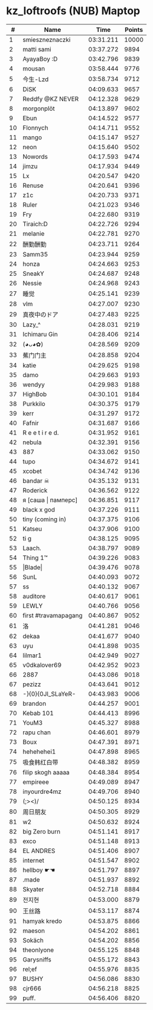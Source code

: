 # kz_loftroofs (NUB) Maptop

|  # | Name | Time | Points |
|-------------- | -------------- | -------------- | -------------- | 
| 1 | smieszneznaczki | 03:31.211 | 10000 | 
| 2 | matti sami | 03:37.272 | 9894 | 
| 3 | AyayaBoy :D | 03:42.796 | 9839 | 
| 4 | mousan | 03:58.444 | 9776 | 
| 5 | 今生-Lzd | 03:58.734 | 9712 | 
| 6 | DiSK | 04:09.633 | 9657 | 
| 7 | Reddfy @KZ NEVER | 04:12.328 | 9629 | 
| 8 | morgonplöt | 04:13.897 | 9602 | 
| 9 | Ebun | 04:14.522 | 9577 | 
| 10 | Flonnych | 04:14.711 | 9552 | 
| 11 | mango | 04:15.147 | 9527 | 
| 12 | neon | 04:15.640 | 9502 | 
| 13 | Nowords | 04:17.593 | 9474 | 
| 14 | jimzu | 04:17.934 | 9449 | 
| 15 | Lx | 04:20.547 | 9420 | 
| 16 | Renuse | 04:20.641 | 9396 | 
| 17 | z1c | 04:20.733 | 9371 | 
| 18 | Ruler | 04:21.023 | 9346 | 
| 19 | Fry | 04:22.680 | 9319 | 
| 20 | Tiraich:D | 04:22.726 | 9294 | 
| 21 | melanie | 04:22.781 | 9270 | 
| 22 | 酬勤酬勤 | 04:23.711 | 9264 | 
| 23 | Samm35 | 04:23.944 | 9259 | 
| 24 | honza | 04:24.663 | 9253 | 
| 25 | SneakY | 04:24.687 | 9248 | 
| 26 | Nessie | 04:24.968 | 9243 | 
| 27 | 睡觉 | 04:25.141 | 9239 | 
| 28 | vlm | 04:27.007 | 9230 | 
| 29 | 真夜中のドア | 04:27.483 | 9225 | 
| 30 | Lazy_^ | 04:28.031 | 9219 | 
| 31 | Ichimaru Gin | 04:28.406 | 9214 | 
| 32 | (◕ᴗ◕✿) | 04:28.569 | 9209 | 
| 33 | 蕉门门主 | 04:28.858 | 9204 | 
| 34 | katie | 04:29.625 | 9198 | 
| 35 | damo | 04:29.663 | 9193 | 
| 36 | wendyy | 04:29.983 | 9188 | 
| 37 | HighBob | 04:30.101 | 9184 | 
| 38 | Purkkilo | 04:30.375 | 9179 | 
| 39 | kerr | 04:31.297 | 9172 | 
| 40 | Fafnir | 04:31.687 | 9166 | 
| 41 | R e e t i r e d. | 04:31.952 | 9161 | 
| 42 | nebula | 04:32.391 | 9156 | 
| 43 | 887 | 04:33.062 | 9150 | 
| 44 | tupo | 04:34.672 | 9141 | 
| 45 | xcobet | 04:34.742 | 9136 | 
| 46 | bandar ☠ | 04:35.132 | 9131 | 
| 47 | Roderick | 04:36.562 | 9122 | 
| 48 | я [саша \| памперс] | 04:36.851 | 9117 | 
| 49 | black x god | 04:37.226 | 9111 | 
| 50 | tiny (coming in) | 04:37.375 | 9106 | 
| 51 | Katseu | 04:37.906 | 9100 | 
| 52 | ti g | 04:38.125 | 9095 | 
| 53 | Laach. | 04:38.797 | 9089 | 
| 54 | Thing 1™ | 04:39.226 | 9083 | 
| 55 | \|Blade\| | 04:39.476 | 9078 | 
| 56 | SunL | 04:40.093 | 9072 | 
| 57 | ss | 04:40.132 | 9067 | 
| 58 | auditore | 04:40.617 | 9061 | 
| 59 | LEWLY | 04:40.766 | 9056 | 
| 60 | first #travamapagang | 04:40.867 | 9052 | 
| 61 | 洛 | 04:41.281 | 9046 | 
| 62 | dekaa | 04:41.677 | 9040 | 
| 63 | uyu | 04:41.898 | 9035 | 
| 64 | lilmar1 | 04:42.949 | 9027 | 
| 65 | v0dkalover69 | 04:42.952 | 9023 | 
| 66 | 2887 | 04:43.086 | 9018 | 
| 67 | pezizz | 04:43.641 | 9012 | 
| 68 | -}{0}{0JI_SLaYeR- | 04:43.983 | 9006 | 
| 69 | brandon | 04:44.257 | 9001 | 
| 70 | Kebab 101 | 04:44.413 | 8996 | 
| 71 | YouM3 <CS2 Enjoyer> | 04:45.327 | 8988 | 
| 72 | rapu chan | 04:46.601 | 8979 | 
| 73 | Boux | 04:47.391 | 8971 | 
| 74 | hehehehei1 | 04:47.898 | 8965 | 
| 75 | 吸食韩红白带 | 04:48.382 | 8959 | 
| 76 | filip skogh aaaaa | 04:48.384 | 8954 | 
| 77 | empireee | 04:49.089 | 8947 | 
| 78 | inyourdre4mz | 04:49.706 | 8940 | 
| 79 | (;><)/ | 04:50.125 | 8934 | 
| 80 | 周日朋友 | 04:50.305 | 8929 | 
| 81 | w2 | 04:50.632 | 8924 | 
| 82 | big Zero burn | 04:51.141 | 8917 | 
| 83 | exco | 04:51.148 | 8913 | 
| 84 | EL ANDRES | 04:51.406 | 8907 | 
| 85 | internet | 04:51.547 | 8902 | 
| 86 | hellboy ☛☚ | 04:51.797 | 8897 | 
| 87 | .made | 04:51.937 | 8892 | 
| 88 | Skyater | 04:52.718 | 8884 | 
| 89 | 전지현 | 04:53.000 | 8879 | 
| 90 | 王丝路 | 04:53.117 | 8874 | 
| 91 | hamyak kredo | 04:53.875 | 8866 | 
| 92 | maeson | 04:54.202 | 8861 | 
| 93 | Sokäch | 04:54.202 | 8856 | 
| 94 | theonlyone | 04:55.125 | 8848 | 
| 95 | Garysniffs | 04:55.172 | 8843 | 
| 96 | rel;ef | 04:55.976 | 8835 | 
| 97 | BUSHY | 04:56.086 | 8830 | 
| 98 | cjr666 | 04:56.218 | 8825 | 
| 99 | puff. | 04:56.406 | 8820 | 

